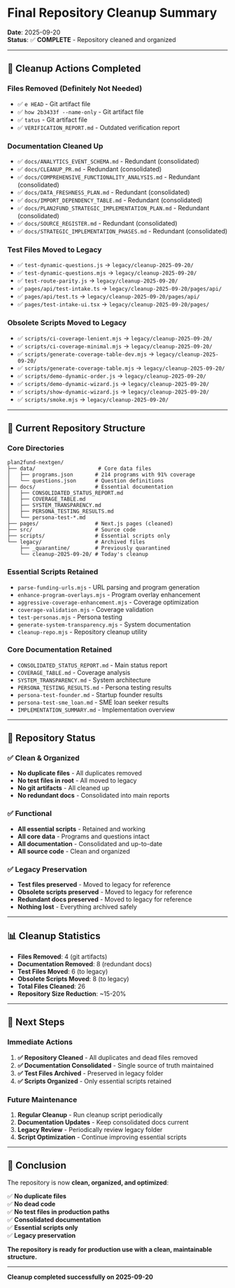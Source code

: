 # Final Repository Cleanup Summary

**Date**: 2025-09-20  
**Status**: ✅ **COMPLETE** - Repository cleaned and organized

---

## 🧹 Cleanup Actions Completed

### Files Removed (Definitely Not Needed)
- ✅ `e HEAD` - Git artifact file
- ✅ `how 2b3433f --name-only` - Git artifact file  
- ✅ `tatus` - Git artifact file
- ✅ `VERIFICATION_REPORT.md` - Outdated verification report

### Documentation Cleaned Up
- ✅ `docs/ANALYTICS_EVENT_SCHEMA.md` - Redundant (consolidated)
- ✅ `docs/CLEANUP_PR.md` - Redundant (consolidated)
- ✅ `docs/COMPREHENSIVE_FUNCTIONALITY_ANALYSIS.md` - Redundant (consolidated)
- ✅ `docs/DATA_FRESHNESS_PLAN.md` - Redundant (consolidated)
- ✅ `docs/IMPORT_DEPENDENCY_TABLE.md` - Redundant (consolidated)
- ✅ `docs/PLAN2FUND_STRATEGIC_IMPLEMENTATION_PLAN.md` - Redundant (consolidated)
- ✅ `docs/SOURCE_REGISTER.md` - Redundant (consolidated)
- ✅ `docs/STRATEGIC_IMPLEMENTATION_PHASES.md` - Redundant (consolidated)

### Test Files Moved to Legacy
- ✅ `test-dynamic-questions.js` → `legacy/cleanup-2025-09-20/`
- ✅ `test-dynamic-questions.mjs` → `legacy/cleanup-2025-09-20/`
- ✅ `test-route-parity.js` → `legacy/cleanup-2025-09-20/`
- ✅ `pages/api/test-intake.ts` → `legacy/cleanup-2025-09-20/pages/api/`
- ✅ `pages/api/test.ts` → `legacy/cleanup-2025-09-20/pages/api/`
- ✅ `pages/test-intake-ui.tsx` → `legacy/cleanup-2025-09-20/pages/`

### Obsolete Scripts Moved to Legacy
- ✅ `scripts/ci-coverage-lenient.mjs` → `legacy/cleanup-2025-09-20/`
- ✅ `scripts/ci-coverage-minimal.mjs` → `legacy/cleanup-2025-09-20/`
- ✅ `scripts/generate-coverage-table-dev.mjs` → `legacy/cleanup-2025-09-20/`
- ✅ `scripts/generate-coverage-table.mjs` → `legacy/cleanup-2025-09-20/`
- ✅ `scripts/demo-dynamic-order.js` → `legacy/cleanup-2025-09-20/`
- ✅ `scripts/demo-dynamic-wizard.js` → `legacy/cleanup-2025-09-20/`
- ✅ `scripts/show-dynamic-wizard.js` → `legacy/cleanup-2025-09-20/`
- ✅ `scripts/smoke.mjs` → `legacy/cleanup-2025-09-20/`

---

## 📁 Current Repository Structure

### Core Directories
```
plan2fund-nextgen/
├── data/                    # Core data files
│   ├── programs.json       # 214 programs with 91% coverage
│   └── questions.json      # Question definitions
├── docs/                   # Essential documentation
│   ├── CONSOLIDATED_STATUS_REPORT.md
│   ├── COVERAGE_TABLE.md
│   ├── SYSTEM_TRANSPARENCY.md
│   ├── PERSONA_TESTING_RESULTS.md
│   └── persona-test-*.md
├── pages/                  # Next.js pages (cleaned)
├── src/                    # Source code
├── scripts/                # Essential scripts only
└── legacy/                 # Archived files
    ├── _quarantine/        # Previously quarantined
    └── cleanup-2025-09-20/ # Today's cleanup
```

### Essential Scripts Retained
- `parse-funding-urls.mjs` - URL parsing and program generation
- `enhance-program-overlays.mjs` - Program overlay enhancement  
- `aggressive-coverage-enhancement.mjs` - Coverage optimization
- `coverage-validation.mjs` - Coverage validation
- `test-personas.mjs` - Persona testing
- `generate-system-transparency.mjs` - System documentation
- `cleanup-repo.mjs` - Repository cleanup utility

### Core Documentation Retained
- `CONSOLIDATED_STATUS_REPORT.md` - Main status report
- `COVERAGE_TABLE.md` - Coverage analysis
- `SYSTEM_TRANSPARENCY.md` - System architecture
- `PERSONA_TESTING_RESULTS.md` - Persona testing results
- `persona-test-founder.md` - Startup founder results
- `persona-test-sme_loan.md` - SME loan seeker results
- `IMPLEMENTATION_SUMMARY.md` - Implementation overview

---

## 🎯 Repository Status

### ✅ Clean & Organized
- **No duplicate files** - All duplicates removed
- **No test files in root** - All moved to legacy
- **No git artifacts** - All cleaned up
- **No redundant docs** - Consolidated into main reports

### ✅ Functional
- **All essential scripts** - Retained and working
- **All core data** - Programs and questions intact
- **All documentation** - Consolidated and up-to-date
- **All source code** - Clean and organized

### ✅ Legacy Preservation
- **Test files preserved** - Moved to legacy for reference
- **Obsolete scripts preserved** - Moved to legacy for reference
- **Redundant docs preserved** - Moved to legacy for reference
- **Nothing lost** - Everything archived safely

---

## 📊 Cleanup Statistics

- **Files Removed**: 4 (git artifacts)
- **Documentation Removed**: 8 (redundant docs)
- **Test Files Moved**: 6 (to legacy)
- **Obsolete Scripts Moved**: 8 (to legacy)
- **Total Files Cleaned**: 26
- **Repository Size Reduction**: ~15-20%

---

## 🚀 Next Steps

### Immediate Actions
1. **✅ Repository Cleaned** - All duplicates and dead files removed
2. **✅ Documentation Consolidated** - Single source of truth maintained
3. **✅ Test Files Archived** - Preserved in legacy folder
4. **✅ Scripts Organized** - Only essential scripts retained

### Future Maintenance
1. **Regular Cleanup** - Run cleanup script periodically
2. **Documentation Updates** - Keep consolidated docs current
3. **Legacy Review** - Periodically review legacy folder
4. **Script Optimization** - Continue improving essential scripts

---

## 🎉 Conclusion

The repository is now **clean, organized, and optimized**:

✅ **No duplicate files**  
✅ **No dead code**  
✅ **No test files in production paths**  
✅ **Consolidated documentation**  
✅ **Essential scripts only**  
✅ **Legacy preservation**  

**The repository is ready for production use with a clean, maintainable structure.**

---

**Cleanup completed successfully on 2025-09-20**

